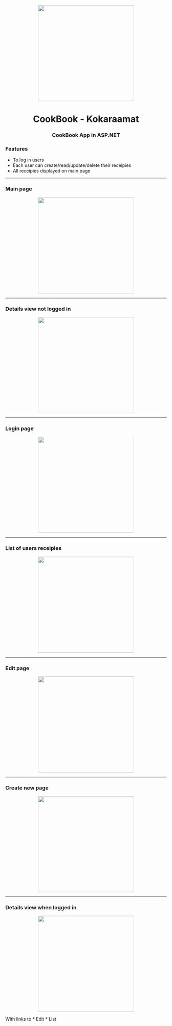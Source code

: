 <p align="center"><img src="https://user-images.githubusercontent.com/34022590/111371494-2cd65500-86a2-11eb-8479-f2241d6b6e51.jpg" width="300px"></p>

<h1 align="center">
    <strong>CookBook - Kokaraamat</strong>
</h1>
<h3 align="center">
    <p>CookBook App in ASP.NET</p>
</h3>

### Features
* To log in users
* Each user can create/read/update/delete their receipies
* All receipies displayed on main page

<hr>

### Main page

<p align="center"><img src="/CookBook/CookBook/mainlist.png" width="300px"></p>

<hr>

### Details view not logged in

<p align="center"><img src="/CookBook/details.png" width="300px"></p>

<hr>

### Login page

<p align="center"><img src="/CookBook/login.png" width="300px"></p>

<hr>

### List of users receipies

<p align="center"><img src="CookBook/userlist.png" width="300px"></p>

<hr>

### Edit page

<p align="center"><img src="CookBook/mainlist.png" width="300px"></p>

<hr>

### Create new page

<p align="center"><img src="CookBook/create.png" width="300px"></p>

<hr>

### Details view when logged in

<p align="center"><img src="CookBook/mainlist.png" width="300px"></p>
With links to
* Edit
* List
